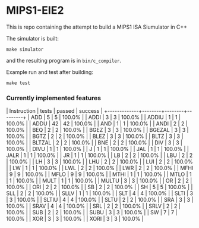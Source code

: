 # MIPS1-EIE2

This is repo containing the attempt to build a MIPS1 ISA Siumulator in C++

The simulator is built:

````
make simulator
````
and the resulting program is in `bin/c_compiler`.

Example run and test after building:

````
make test
````

### Currently implemented features

| Instruction |  tests | passed | success |
+-------------+--------+--------+---------+
|         ADD |      5 |      5 |  100.0% |
|        ADDI |      3 |      3 |  100.0% |
|       ADDIU |      1 |      1 |  100.0% |
|        ADDU |     42 |     42 |  100.0% |
|         AND |      1 |      1 |  100.0% |
|        ANDI |      2 |      2 |  100.0% |
|         BEQ |      2 |      2 |  100.0% |
|        BGEZ |      3 |      3 |  100.0% |
|      BGEZAL |      3 |      3 |  100.0% |
|        BGTZ |      2 |      2 |  100.0% |
|        BLEZ |      3 |      3 |  100.0% |
|        BLTZ |      3 |      3 |  100.0% |
|      BLTZAL |      2 |      2 |  100.0% |
|         BNE |      2 |      2 |  100.0% |
|         DIV |      3 |      3 |  100.0% |
|        DIVU |      1 |      1 |  100.0% |
|           J |      1 |      1 |  100.0% |
|         JAL |      1 |      1 |  100.0% |
|        JALR |      1 |      1 |  100.0% |
|          JR |      1 |      1 |  100.0% |
|          LB |      2 |      2 |  100.0% |
|         LBU |      2 |      2 |  100.0% |
|          LH |      3 |      3 |  100.0% |
|         LHU |      2 |      2 |  100.0% |
|         LUI |      2 |      2 |  100.0% |
|          LW |      1 |      1 |  100.0% |
|         LWL |      2 |      2 |  100.0% |
|         LWR |      2 |      2 |  100.0% |
|        MFHI |      9 |      9 |  100.0% |
|        MFLO |      9 |      9 |  100.0% |
|        MTHI |      1 |      1 |  100.0% |
|        MTLO |      1 |      1 |  100.0% |
|        MULT |      1 |      1 |  100.0% |
|       MULTU |      3 |      3 |  100.0% |
|          OR |      2 |      2 |  100.0% |
|         ORI |      2 |      2 |  100.0% |
|          SB |      2 |      2 |  100.0% |
|          SH |      5 |      5 |  100.0% |
|         SLL |      2 |      2 |  100.0% |
|        SLLV |      1 |      1 |  100.0% |
|         SLT |      4 |      4 |  100.0% |
|        SLTI |      3 |      3 |  100.0% |
|       SLTIU |      4 |      4 |  100.0% |
|        SLTU |      2 |      2 |  100.0% |
|         SRA |      3 |      3 |  100.0% |
|        SRAV |      4 |      4 |  100.0% |
|         SRL |      2 |      2 |  100.0% |
|        SRLV |      2 |      2 |  100.0% |
|         SUB |      2 |      2 |  100.0% |
|        SUBU |      3 |      3 |  100.0% |
|          SW |      7 |      7 |  100.0% |
|         XOR |      3 |      3 |  100.0% |
|        XORI |      3 |      3 |  100.0% |
